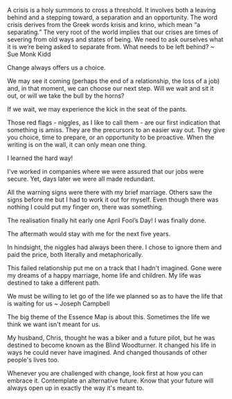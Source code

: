 A crisis is a holy summons to cross a threshold. It involves both a leaving behind and a stepping toward, a separation and an opportunity. The word crisis derives from the Greek words krisis and krino, which mean “a separating.” The very root of the world implies that our crises are times of severing from old ways and states of being. We need to ask ourselves what it is we’re being asked to separate from. What needs to be left behind? ~ Sue Monk Kidd

  

Change always offers us a choice. 

  

We may see it coming (perhaps the end of a relationship, the loss of a job) and, in that moment, we can choose our next step. Will we wait and sit it out, or will we take the bull by the horns?

  

If we wait, we may experience the kick in the seat of the pants. 

  

Those red flags - niggles, as I like to call them - are our first indication that something is amiss. They are the precursors to an easier way out. They give you choice, time to prepare, or an opportunity to be proactive. When the writing is on the wall, it can only mean one thing. 

  

I learned the hard way!

  

I've worked in companies where we were assured that our jobs were secure. Yet, days later we were all made redundant.

  

All the warning signs were there with my brief marriage. Others saw the signs before me but I had to work it out for myself. Even though there was nothing I could put my finger on, there was something. 

  

The realisation finally hit early one April Fool’s Day! I was finally done.

The aftermath would stay with me for the next five years.

  

In hindsight, the niggles had always been there. I chose to ignore them and paid the price, both literally and metaphorically.

  

This failed relationship put me on a track that I hadn't imagined. Gone were my dreams of a happy marriage, home life and children. My life was destined to take a different path.

  

We must be willing to let go of the life we planned so as to have the life that is waiting for us ~ Joseph Campbell

  

The big theme of the Essence Map is about this. Sometimes the life we think we want isn't meant for us.

  

My husband, Chris, thought he was a biker and a future pilot, but he was destined to become known as the Blind Woodturner. It changed his life in ways he could never have imagined. And changed thousands of other people's lives too.

  
Whenever you are challenged with change, look first at how you can embrace it. Contemplate an alternative future. Know that your future will always open up in exactly the way it's meant to.